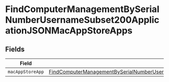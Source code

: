 # FindComputerManagementBySerialNumberUsernameSubset200ApplicationJSONMacAppStoreApps


## Fields

| Field                                                                                                                                                                                                                             | Type                                                                                                                                                                                                                              | Required                                                                                                                                                                                                                          | Description                                                                                                                                                                                                                       |
| --------------------------------------------------------------------------------------------------------------------------------------------------------------------------------------------------------------------------------- | --------------------------------------------------------------------------------------------------------------------------------------------------------------------------------------------------------------------------------- | --------------------------------------------------------------------------------------------------------------------------------------------------------------------------------------------------------------------------------- | --------------------------------------------------------------------------------------------------------------------------------------------------------------------------------------------------------------------------------- |
| `macAppStoreApp`                                                                                                                                                                                                                  | [FindComputerManagementBySerialNumberUsernameSubset200ApplicationJSONMacAppStoreAppsMacAppStoreApp](../../models/operations/findcomputermanagementbyserialnumberusernamesubset200applicationjsonmacappstoreappsmacappstoreapp.md) | :heavy_minus_sign:                                                                                                                                                                                                                | N/A                                                                                                                                                                                                                               |